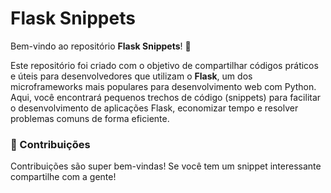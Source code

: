 # Flask Snippets

Bem-vindo ao repositório **Flask Snippets**! 🎉

Este repositório foi criado com o objetivo de compartilhar códigos práticos e úteis para desenvolvedores que utilizam o **Flask**, um dos microframeworks mais populares para desenvolvimento web com Python. Aqui, você encontrará pequenos trechos de código (snippets) para facilitar o desenvolvimento de aplicações Flask, economizar tempo e resolver problemas comuns de forma eficiente.


### 🌟 Contribuições

Contribuições são super bem-vindas! Se você tem um snippet interessante compartilhe com a gente!